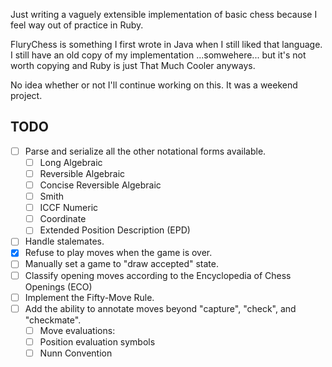 Just writing a vaguely extensible implementation of basic chess because I feel way out of practice in Ruby.

FluryChess is something I first wrote in Java when I still liked that language. I still have an old copy of my implementation ...somwehere... but it's not worth copying and Ruby is just That Much Cooler anyways.

No idea whether or not I'll continue working on this. It was a weekend project.

## TODO
* [ ] Parse and serialize all the other notational forms available.
  * [ ] Long Algebraic
  * [ ] Reversible Algebraic
  * [ ] Concise Reversible Algebraic
  * [ ] Smith
  * [ ] ICCF Numeric
  * [ ] Coordinate
  * [ ] Extended Position Description (EPD)
* [ ] Handle stalemates.
* [x] Refuse to play moves when the game is over.
* [ ] Manually set a game to "draw accepted" state.
* [ ] Classify opening moves according to the Encyclopedia of Chess Openings (ECO)
* [ ] Implement the Fifty-Move Rule.
* [ ] Add the ability to annotate moves beyond "capture", "check", and "checkmate".
  * [ ] Move evaluations: 
  * [ ] Position evaluation symbols
  * [ ] Nunn Convention
